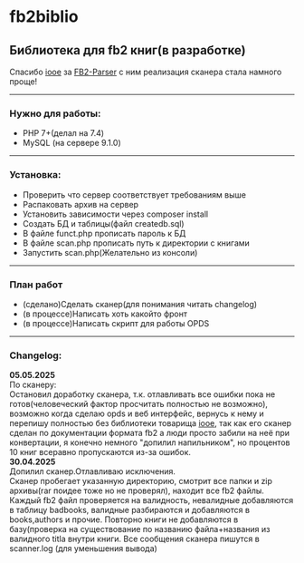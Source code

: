 # fb2biblio
<h2>Библиотека для fb2 книг(в разработке)</h2> 
<i></i>Спасибо <a href="https://github.com/iooe">iooe</a>
за <a href="https://github.com/iooe/FB2-Parser">FB2-Parser</a> 
с ним реализация сканера стала намного проще!</i>
<hr>
<h3>Нужно для работы:</h3>
<ul>
  <li>PHP 7+(делал на 7.4)</li>
  <li>MySQL (на сервере 9.1.0)</li>
</ul>
<hr>
<h3>Установка:</h3>
<ul>
  <li>Проверить что сервер соответствует требованиям выше</li> 
  <li>Распаковать архив на сервер</li>
  <li>Установить зависимости через composer install</li>
  <li>Создать БД и таблицы(файл createdb.sql)</li>
  <li>В файле funct.php прописать пароль к БД</li>
  <li>В файле scan.php прописать путь к директории с книгами</li>
  <li>Запустить scan.php(Желательно из консоли)</li>
</ul>


<hr>
<h3>План работ</h3>
<ul>
  <li>(сделано)Сделать сканер(для понимания читать changelog)</li>
  <li>(в процессе)Написать хоть какойто фронт</li>
  <li>(в процессе)Написать скрипт для работы OPDS</li>
</ul>


<hr>
<h3>Changelog:</h3>
<b>05.05.2025</b><br>
По сканеру:<br>
Остановил доработку сканера, т.к. отлавливать все ошибки пока не готов(человеческий фактор просчитать полностью не возможно), возможно когда сделаю opds и веб интерфейс, вернусь к нему и перепишу полностью без библиотеки товарища <a href="https://github.com/iooe">iooe</a>, так как его сканер сделан по документации формата fb2 а люди просто забили на неё при конвертации, я конечно немного "допилил напильником", но процентов 10 книг всеравно пропускаются из-за ошибок.<br>
<b>30.04.2025</b><br>
Допилил сканер.Отлавливаю исключения.<br>
Сканер пробегает указанную директорию, смотрит все папки и zip архивы(rar поидее тоже но не проверял), находит все fb2 файлы.
Каждый fb2 файл проверяется на валидность, невалидные добавляются в таблицу badbooks, валидные разбираются и добавляются в books,authors и прочие.
Повторно книги не добавляются в базу(проверка на существование по названию файла+названия из валидного titla внутри книги.
Все сообщения сканера пишутся в scanner.log (для уменьшения вывода)<br>
